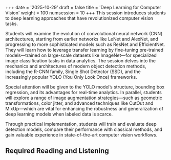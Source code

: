 +++
date = '2025-10-29'
draft = false
title = 'Deep Learning for Computer Vision'
weight = 100
numsession = 10
+++
This session introduces students to deep learning approaches that have revolutionized computer vision tasks.

Students will examine the evolution of convolutional neural network (CNN) architectures, starting from earlier networks like LeNet and AlexNet, and progressing to more sophisticated models such as ResNet and EfficientNet. They will learn how to leverage transfer learning by fine-tuning pre-trained models—trained on large-scale datasets like ImageNet—for specialized image classification tasks in data analytics. The session delves into the mechanics and architectures of modern object detection methods, including the R-CNN family, Single Shot Detector (SSD), and the increasingly popular YOLO (You Only Look Once) frameworks.

Special attention will be given to the YOLO model’s structure, bounding box regression, and its advantages for real-time analytics. In parallel, students will explore a range of image augmentation strategies—such as geometric transformations, color jitter, and advanced techniques like CutOut and MixUp—which are vital for enhancing the robustness and generalization of deep learning models when labeled data is scarce.

Through practical implementation, students will train and evaluate deep detection models, compare their performance with classical methods, and gain valuable experience in state-of-the-art computer vision workflows.

## Required Reading and Listening

<!-- Listen to the [podcast](../../podcasts/podcast-10-symbolic-ai/): -->

<!-- Listen to the podcast: -->

<!-- <audio controls>
    <source src="https://insight-gsu-edu-msa8700-public-files-us-east-1.s3.us-east-1.amazonaws.com/podcast/Neuro-Symbolic_AI_Blending_Neural_Networks_and_Symbolic_Reasoning.wav" type="audio/wav">
    Your browser does not support the audio element.
</audio> -->

